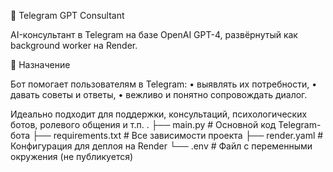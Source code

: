 🤖 Telegram GPT Consultant

AI-консультант в Telegram на базе OpenAI GPT-4, развёрнутый как background worker на Render.

🚀 Назначение

Бот помогает пользователям в Telegram:
	•	выявлять их потребности,
	•	давать советы и ответы,
	•	вежливо и понятно сопровождать диалог.

Идеально подходит для поддержки, консультаций, психологических ботов, ролевого общения и т.п.
.
├── main.py              # Основной код Telegram-бота
├── requirements.txt     # Все зависимости проекта
├── render.yaml          # Конфигурация для деплоя на Render
└── .env                 # Файл с переменными окружения (не публикуется)
